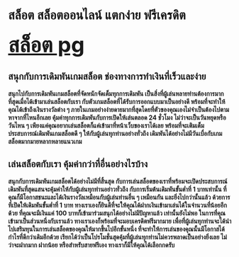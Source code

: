 <H1>สล็อต สล็อตออนไลน์ แตกง่าย ฟรีเครดิต</H1>
<html>
<body>

<FONT SIZE=20><B><a href="https://pg888th.bet/">สล็อต pg</a><B></FONT>

</body>
</html>
<B><H2>สนุกกับการเดิมพันเกมสล็อต ช่องทางการทำเงินที่เร็วและง่าย</H2></B>
สนุกไปกับการเดิมพันเกมสล็อตที่จัดหนักจัดเต็มทุกการเดิมพัน เป็นสิ่งที่ผู้เล่นหลายท่านต้องการมากที่สุดเมื่อได้เข้ามาเล่นสล็อตกับเรา กับตัวเกมสล็อตที่ได้รับการออกแบบมาเป็นอย่างดี พร้อมที่จะทำให้คุณได้เข้าถึงเงินรางวัลต่าง ๆ ภายในเกมอย่างง่ายดายมากที่สุดโดยที่ตัวของคุณเองไม่จำเป็นต้องไปตามหาจากที่ไหนอีกเลย คุ้มค่าทุกการเดิมพันกับการเปิดให้เล่นตลอด 24 ชั่วโมง ไม่ว่าจะเป็นวันหยุดหรือวันไหน ๆ เพียงแค่คุณอยากเล่นสล็อตก็แค่เข้ามาที่หน้าเว็บของเราได้เลย พร้อมที่จะเติมเต็มประสบการณ์เดิมพันเกมสล็อตดี ๆ ให้กับผู้เล่นทุกท่านอย่างทั่วถึง เดิมพันได้อย่างไม่มีวันเบื่อกับเกมสล็อตมากมายหลากหลายแนวเกม
<B><H2>เล่นสล็อตกับเรา คุ้มค่ากว่าที่อื่นอย่างไรบ้าง</H2></B>
  สนุกกับการเดิมพันเกมสล็อตได้อย่างไม่มีที่สิ้นสุด กับการเล่นสล็อตของเราที่พร้อมจะเปิดประสบการณ์เดิมพันที่สุดแสนจะคุ้มค่าให้กับผู้เล่นทุกท่านอย่าวทั่วถึง กับการเริ่มต้นเดิมพันขั้นต่ำที่ 1 บาทเท่านั้น ที่คุณก็มีโอกาสชนะและได้เงินรางวัลเหมือนกับผู้เล่นท่านอื่น ๆ เหมือนกัน และยิ่งไปกว่านั้นแล้ว ด้วยการที่เปิดให้เดิมพันขั้นต่ำที่ 1 บาท ทางเราเองก็ยินดีที่จะให้คุณได้ฝากเงินเข้ามาเล่นได้ในจำนวนที่น้อยอีกด้วย ที่คุณจะมีเงินแค่ 100 บาทก็เข้ามาร่วมสนุกได้อย่างไม่มีปัญหาแล้ว
เท่านั้นยังไม่พอ ในการที่คุณเข้ามาเป็นส่วนหนึ่งกับเราแล้ว ทางเราเองก็พร้อมที่จะมอบเครดิตฟรีมากมาย เพื่อที่ผู้เล่นทุกท่านจะได้นำไปเสริมทุนในการเล่นสล็อตของคุณให้มากขึ้นไปอีกขั้นหนึ่ง ที่จะทำให้การเล่นของคุณนั้นมีโอกาสได้กำไรที่ดีกว่าเดิมอีกด้วย เรียกได้ว่าเป็นโปรโมชั่นสุดคุ้มที่ผู้เล่นทุกท่านไม่ควรพลาดเป็นอย่างยิ่งเลย ไม่ว่าจะฝากมาก ฝากน้อย หรือสำหรับสายฟรีเอง ทางเราก็มีให้คุณได้เลือกกดรับ
